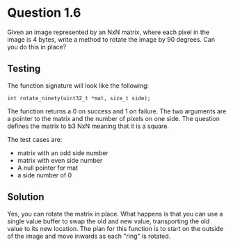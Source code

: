 # Question 1.6

Given an image represented by an NxN matrix, where each pixel in the image is 4
bytes, write a method to rotate the image by 90 degrees. Can you do this in
place?

## Testing

The function signature will look like the following:

```
int rotate_ninety(uint32_t *mat, size_t side);
```

The function returns a 0 on success and 1 on failure. The two arguments are a
pointer to the matrix and the number of pixels on one side. The question defines
the matrix to b3 NxN meaning that it is a square.

The test cases are:

- matrix with an odd side number
- matrix with even side number
- A null pointer for mat
- a side number of 0

## Solution

Yes, you can rotate the matrix in place. What happens is that you can use a
single value buffer to swap the old and new value, transporting the old value to
its new location. The plan for this function is to start on the outside of the
image and move inwards as each "ring" is rotated.
